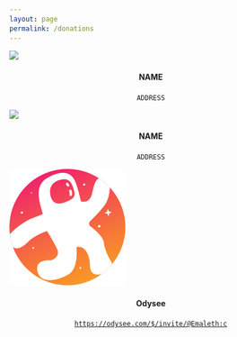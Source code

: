 ```yaml
---
layout: page
permalink: /donations
---
```

<div class="FlexWrap">
  <div class="card">
    <img class="IconImage" src="ICON">
    <div class="container">
      <h4 style="text-align:center"><b>NAME</b></h4>
      <p style="text-align:center"><code>ADDRESS</code></p>
    </div>
  </div>

  <div class="card">
    <img class="IconImage" src="ICON">
    <div class="container">
      <h4 style="text-align:center"><b>NAME</b></h4>
      <p style="text-align:center"><code>ADDRESS</code></p>
    </div>
  </div>
</div>

<div class="FlexWrap">
  <div class="card">
    <img class="IconImage" src="/assets/img/Odysee.svg">
    <div class="container">
      <h4 style="text-align:center"><b>Odysee</b></h4>
      <p style="text-align:center"><a href="https://odysee.com/$/invite/@Emaleth:c"><code>https://odysee.com/$/invite/@Emaleth:c</code></a></p>
    </div>
  </div>
</div>

